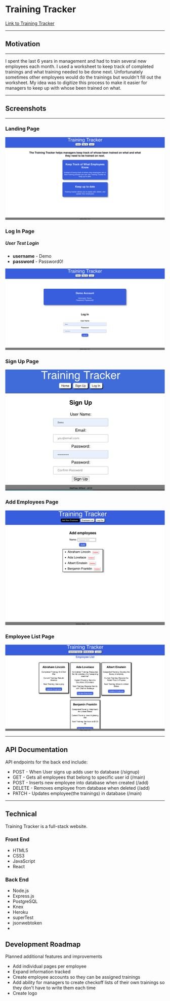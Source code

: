 # Training Tracker
[Link to Training Tracker](https://trainingtracker.mwillard.now.sh/) 

---

## Motivation
---
I spent the last 6 years in management and had to train several new employees each month.  I used a worksheet to keep track of completed trainings and what training needed to be done next.  Unfortunately sometimes other employees would do the trainings but wouldn't fill out the worksheet.  My idea was to digitize this process to make it easier for managers to keep up with whose been trained on what.  

---

## Screenshots
---
### Landing Page

![Landing Page screenshot](https://github.com/MatthewWillard/training-tracker/blob/master/ScreenShots/LandingPage.png)

### Log In Page

##### User Test Login
+ <b>username</b> - Demo
+ <b>password</b> - Password0!

![Log In Page Screenshot](https://github.com/MatthewWillard/training-tracker/blob/master/ScreenShots/LogIn.png)

### Sign Up Page

![Sign up Page Screenshot](https://github.com/MatthewWillard/training-tracker/blob/master/ScreenShots/SignUp.png)

### Add Employees Page

![Add employees screenshot](https://github.com/MatthewWillard/training-tracker/blob/master/ScreenShots/Add.png)

### Employee List Page

![Employee list screenshot](https://github.com/MatthewWillard/training-tracker/blob/master/ScreenShots/List.png)

---

## API Documentation
API endpoints for the back end include:
* POST - When User signs up adds user to database (/signup)
* GET - Gets all employees that belong to specific user id (/main)
* POST - Inserts new employee into database when created (/add)
* DELETE - Removes employee from database when deleted (/add)
* PATCH - Updates employee(the trainings) in database (/main)

---

## Technical
Training Tracker is a full-stack website.

<h3>Front End</h3>
<ul>
  <li>HTML5</li>
  <li>CSS3</li>
  <li>JavaScript</li>
  <li>React</li>
</ul>
<h3>Back End</h3>
<ul>
  <li>Node.js</li>
  <li>Express.js</li>
  <li>PostgreSQL</li>
  <li>Knex</li>
  <li>Heroku</li>
  <li>superTest</li>
  <li>jsonwebtoken<li>
</ul>

## Development Roadmap
Planned additional features and improvements
* Add individual pages per employee
* Expand information tracked
* Create employee accounts so they can be assigned trainings
* Add ability for managers to create checkoff lists of their own trainings so they don't have to write them each time
* Create logo
